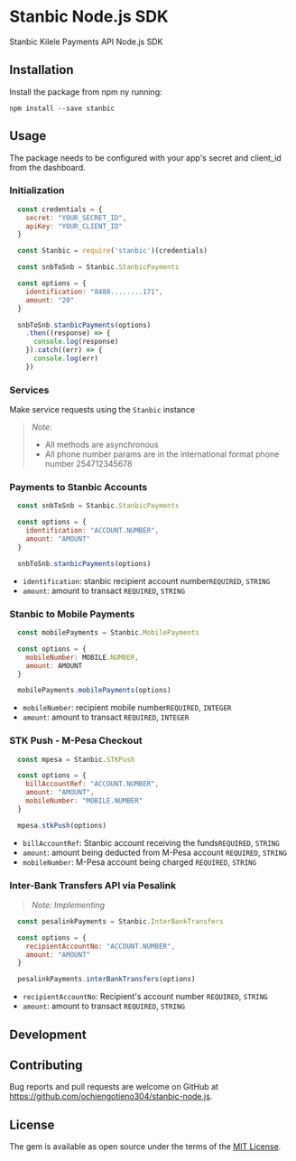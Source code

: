 # Stanbic Node.js SDK

Stanbic Kilele Payments API Node.js SDK

## Installation

Install the package from npm ny running:

    npm install --save stanbic

## Usage

The package needs to be configured with your app's secret and client_id from the dashboard.

### Initialization

```js
  const credentials = {
    secret: "YOUR_SECRET_ID",
    apiKey: "YOUR_CLIENT_ID"
  }

  const Stanbic = require('stanbic')(credentials)

  const snbToSnb = Stanbic.StanbicPayments

  const options = {
    identification: "8488........171",
    amount: "20"
  }

  snbToSnb.stanbicPayments(options)
    .then((response) => {
      console.log(response)
    }).catch((err) => {
      console.log(err)
    })
```

### Services

Make service requests using the `Stanbic` instance
> *Note:*
>
> - All methods are asynchronous
> - All phone number params are in the international format phone number 254712345678

### Payments to Stanbic Accounts

```js
  const snbToSnb = Stanbic.StanbicPayments

  const options = {
    identification: "ACCOUNT.NUMBER",
    amount: "AMOUNT"
  }

  snbToSnb.stanbicPayments(options)
```

- `identification`: stanbic recipient account number`REQUIRED`, `STRING`
- `amount`: amount to transact `REQUIRED`, `STRING`

### Stanbic to Mobile Payments

```js
  const mobilePayments = Stanbic.MobilePayments

  const options = {
    mobileNumber: MOBILE.NUMBER,
    amount: AMOUNT
  }

  mobilePayments.mobilePayments(options)
```

- `mobileNumber`: recipient mobile number`REQUIRED`, `INTEGER`
- `amount`: amount to transact `REQUIRED`, `INTEGER`

### STK Push - M-Pesa Checkout

```js
  const mpesa = Stanbic.STKPush

  const options = {
    billAccountRef: "ACCOUNT.NUMBER",
    amount: "AMOUNT",
    mobileNumber: "MOBILE.NUMBER"
  }

  mpesa.stkPush(options)
```

- `billAccountRef`: Stanbic account receiving the funds`REQUIRED`, `STRING`
- `amount`: amount being deducted from M-Pesa account `REQUIRED`, `STRING`
- `mobileNumber`: M-Pesa account being charged `REQUIRED`, `STRING`

### Inter-Bank Transfers API via Pesalink

> *Note:*
> *Implementing*

```js
  const pesalinkPayments = Stanbic.InterBankTransfers

  const options = {
    recipientAccountNo: "ACCOUNT.NUMBER",
    amount: "AMOUNT"
  }

  pesalinkPayments.interBankTransfers(options)
```

- `recipientAccountNo`: Recipient's account number `REQUIRED`, `STRING`
- `amount`: amount to transact `REQUIRED`, `STRING`

## Development

## Contributing

Bug reports and pull requests are welcome on GitHub at <https://github.com/ochiengotieno304/stanbic-node.js>.

## License

The gem is available as open source under the terms of the [MIT License](https://opensource.org/licenses/MIT).
